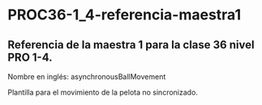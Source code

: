 # PROC36-1_4-referencia-maestra1
## Referencia de la maestra 1 para la clase 36 nivel PRO 1-4.
Nombre en inglés: asynchronousBallMovement

Plantilla para el movimiento de la pelota no sincronizado.
